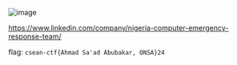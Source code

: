 ![image](https://github.com/user-attachments/assets/d0d3d09b-2d5c-4cce-abeb-db91450c62b7)

https://www.linkedin.com/company/nigeria-computer-emergency-response-team/

flag: `csean-ctf{Ahmad Sa'ad Abubakar, ONSA}24`
